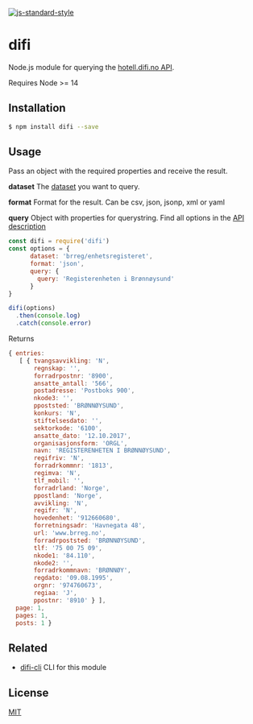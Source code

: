 [![js-standard-style](https://img.shields.io/badge/code%20style-standard-brightgreen.svg?style=flat)](https://github.com/feross/standard)

# difi

Node.js module for querying the [hotell.difi.no API](http://hotell.difi.no/api).

Requires Node >= 14

## Installation

```sh
$ npm install difi --save
```

## Usage

Pass an object with the required properties and receive the result.

**dataset** The [dataset](https://hotell.difi.no/) you want to query.

**format** Format for the result. Can be csv, json, jsonp, xml or yaml

**query** Object with properties for querystring. Find all options in the [API description](https://hotell.difi.no/api)

```JavaScript
const difi = require('difi')
const options = {
      dataset: 'brreg/enhetsregisteret',
      format: 'json',
      query: {
        query: 'Registerenheten i Brønnøysund'
      }
}

difi(options)
  .then(console.log)
  .catch(console.error)
```

Returns

```JavaScript
{ entries: 
   [ { tvangsavvikling: 'N',
       regnskap: '',
       forradrpostnr: '8900',
       ansatte_antall: '566',
       postadresse: 'Postboks 900',
       nkode3: '',
       ppoststed: 'BRØNNØYSUND',
       konkurs: 'N',
       stiftelsesdato: '',
       sektorkode: '6100',
       ansatte_dato: '12.10.2017',
       organisasjonsform: 'ORGL',
       navn: 'REGISTERENHETEN I BRØNNØYSUND',
       regifriv: 'N',
       forradrkommnr: '1813',
       regimva: 'N',
       tlf_mobil: '',
       forradrland: 'Norge',
       ppostland: 'Norge',
       avvikling: 'N',
       regifr: 'N',
       hovedenhet: '912660680',
       forretningsadr: 'Havnegata 48',
       url: 'www.brreg.no',
       forradrpoststed: 'BRØNNØYSUND',
       tlf: '75 00 75 09',
       nkode1: '84.110',
       nkode2: '',
       forradrkommnavn: 'BRØNNØY',
       regdato: '09.08.1995',
       orgnr: '974760673',
       regiaa: 'J',
       ppostnr: '8910' } ],
  page: 1,
  pages: 1,
  posts: 1 }
```

## Related

- [difi-cli](https://github.com/zrrrzzt/difi-cli) CLI for this module

## License

[MIT](LICENSE)
